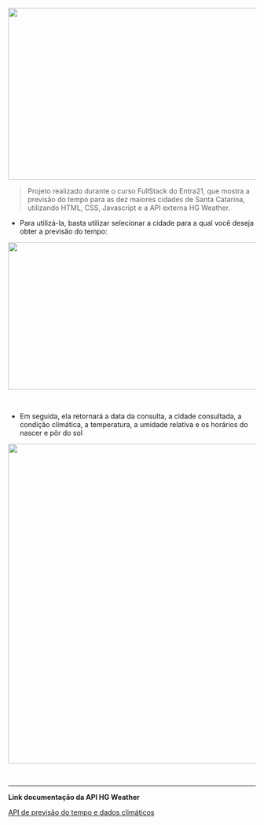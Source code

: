 <p align="center">
<img src="https://user-images.githubusercontent.com/100395899/198107120-3c36280b-4620-4a8a-b6b5-4a70482e6187.png" width="1100" height="350">
</p>

>Projeto realizado durante o curso FullStack do Entra21, que mostra a previsão do tempo para as dez maiores cidades de Santa Catarina, utilizando HTML, CSS, Javascript e a API externa HG Weather.

- Para utilizá-la, basta utilizar selecionar a cidade para a qual você deseja obter a previsão do tempo:

<p align="center">
<img src="https://user-images.githubusercontent.com/100395899/198107671-90fbcc98-caf7-4eb7-8ca0-0ac273a7cd10.PNG" width="550" height="300">
</p><br>

- Em seguida, ela retornará a data da consulta, a cidade consultada, a condição climática, a temperatura, a umidade relativa e os horários do nascer e pôr do sol

<p align="center">
<img src="https://user-images.githubusercontent.com/100395899/198108248-4b893a0a-b87e-4c3a-b686-4bda0b02d026.PNG" width="550" height="650">
</p><br>

---

**Link documentação da API HG Weather** 

 <a href="https://console.hgbrasil.com/documentation/weather">API de previsão do tempo e dados climáticos</a>
